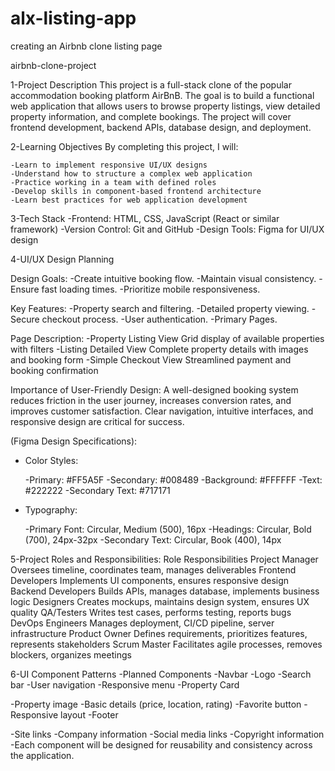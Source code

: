 # alx-listing-app

creating an Airbnb clone listing page

airbnb-clone-project

1-Project Description
This project is a full-stack clone of the popular accommodation booking platform AirBnB. The goal is to build a functional web application that allows users to browse property listings, view detailed property information, and complete bookings. The project will cover frontend development, backend APIs, database design, and deployment.

2-Learning Objectives
By completing this project, I will:

    -Learn to implement responsive UI/UX designs
    -Understand how to structure a complex web application
    -Practice working in a team with defined roles
    -Develop skills in component-based frontend architecture
    -Learn best practices for web application development

3-Tech Stack
-Frontend: HTML, CSS, JavaScript (React or similar framework)
-Version Control: Git and GitHub
-Design Tools: Figma for UI/UX design

4-UI/UX Design Planning

Design Goals:
-Create intuitive booking flow.
-Maintain visual consistency.
-Ensure fast loading times.
-Prioritize mobile responsiveness.

Key Features:
-Property search and filtering.
-Detailed property viewing.
-Secure checkout process.
-User authentication.
-Primary Pages.

Page Description:
-Property Listing View Grid display of available properties with filters
-Listing Detailed View Complete property details with images and booking form
-Simple Checkout View Streamlined payment and booking confirmation

Importance of User-Friendly Design:
A well-designed booking system reduces friction in the user journey, increases conversion rates, and improves customer satisfaction. Clear navigation, intuitive interfaces, and responsive design are critical for success.

(Figma Design Specifications):

- Color Styles:

  -Primary: #FF5A5F
  -Secondary: #008489
  -Background: #FFFFFF
  -Text: #222222
  -Secondary Text: #717171

- Typography:

  -Primary Font: Circular, Medium (500), 16px
  -Headings: Circular, Bold (700), 24px-32px
  -Secondary Text: Circular, Book (400), 14px

5-Project Roles and Responsibilities:
Role	                Responsibilities
Project Manager    	    Oversees timeline, coordinates team, manages deliverables
Frontend Developers	    Implements UI components, ensures responsive design
Backend Developers	    Builds APIs, manages database, implements business logic
Designers Creates       mockups, maintains design system, ensures UX quality
QA/Testers	            Writes test cases, performs testing, reports bugs
DevOps Engineers	    Manages deployment, CI/CD pipeline, server infrastructure
Product Owner	        Defines requirements, prioritizes features, represents stakeholders
Scrum Master	        Facilitates agile processes, removes blockers, organizes meetings

6-UI Component Patterns
-Planned Components
-Navbar
-Logo
-Search bar
-User navigation
-Responsive menu
-Property Card

-Property image
-Basic details (price, location, rating)
-Favorite button
-Responsive layout
-Footer

-Site links
-Company information
-Social media links
-Copyright information
-Each component will be designed for reusability and consistency across the application.
